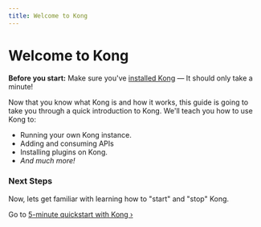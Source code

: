 ```yaml
---
title: Welcome to Kong
---
```


# Welcome to Kong

<div class="alert alert-warning">
  <strong>Before you start:</strong> Make sure you've <a href="/download">installed Kong</a> &mdash; It should only take a minute!
</div>


Now that you know what Kong is and how it works, this guide is going to take you through a quick introduction to Kong. We'll teach you how to use Kong to:

- Running your own Kong instance.
- Adding and consuming APIs
- Installing plugins on Kong.
- *And much more!*

### Next Steps

Now, lets get familiar with learning how to "start" and "stop" Kong.

Go to [5-minute quickstart with Kong &rsaquo;][quickstart]

[install]: /download
[quickstart]: /docs/{{page.kong_version}}/getting-started/quickstart
